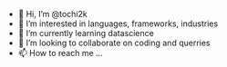 - 👋 Hi, I’m @tochi2k
- 👀 I’m interested in languages, frameworks, industries
- 🌱 I’m currently learning datascience
- 💞️ I’m looking to collaborate on coding and querries
- 📫 How to reach me ...

<!---
tochi2k/tochi2k is a ✨ special ✨ repository because its `README.md` (this file) appears on your GitHub profile.
You can click the Preview link to take a look at your changes.
--->
